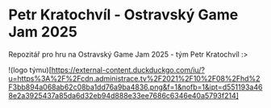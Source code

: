 # Petr Kratochvíl - Ostravský Game Jam 2025
Repozitář pro hru na Ostravský Game Jam 2025 - tým Petr Kratochvíl :>

!(logo týmu)[https://external-content.duckduckgo.com/iu/?u=https%3A%2F%2Fcdn.administrace.tv%2F2021%2F10%2F08%2Fhd%2F3bb894a068ab62c08ba1dd76a9ba4836.png&f=1&nofb=1&ipt=d551193a468e2a3925437a85da6d32eb94d888e33ee7686c6346e40a5793f214]
